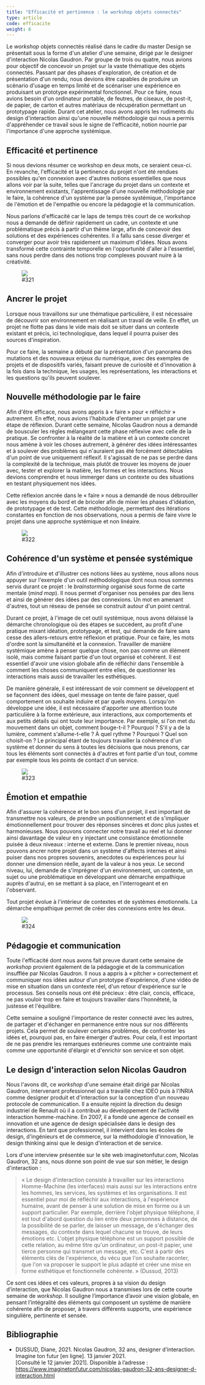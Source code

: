 ```yaml
---
title: "Efficacité et pertinence : le workshop objets connectés"
type: article
code: efficacite
weight: 6
---
```


Le *workshop* objets connectés réalisé dans le cadre du master Design se présentait sous la forme d'un atelier d'une semaine, dirigé par le designer d'interaction Nicolas Gaudron. Par groupe de trois ou quatre, nous avions pour objectif de concevoir un projet sur la vaste thématique des objets connectés. Passant par des phases d'exploration, de création et de présentation d'un rendu, nous devions être capables de produire un scénario d'usage en temps limité et de scénariser une expérience en produisant un prototype expérimental fonctionnel. Pour ce faire, nous avions besoin d'un ordinateur portable, de feutres, de ciseaux, de post-it, de papier, de carton et autres matériaux de récupération permettant un prototypage rapide. Durant cet atelier, nous avons appris les rudiments du design d'interaction ainsi qu'une nouvelle méthodologie qui nous a permis d'appréhender ce travail sous le signe de l'efficacité, notion nourrie par l'importance d'une approche systémique.

## Efficacité et pertinence

Si nous devions résumer ce workshop en deux mots, ce seraient ceux-ci. En revanche, l'efficacité et la pertinence du projet n'ont été rendues possibles qu'en connexion avec d'autres notions essentielles que nous allons voir par la suite, telles que l'ancrage du projet dans un contexte et environnement existants, l'apprentissage d'une nouvelle méthodologie par le faire, la cohérence d'un système par la pensée systémique, l'importance de l'émotion et de l'empathie ou encore la pédagogie et la communication.

Nous parlons d'efficacité car le laps de temps très court de ce workshop nous a demandé de définir rapidement un cadre, un contexte et une problématique précis à partir d'un thème large, afin de concevoir des solutions et des expériences cohérentes. Il a fallu sans cesse diverger et converger pour avoir très rapidement un maximum d'idées. Nous avons transformé cette contrainte temporelle en l'opportunité d'aller à l'essentiel, sans nous perdre dans des notions trop complexes pouvant nuire à la créativité.

<figure class="web">
<img src="/img/321.png" id="321" />
<figcaption>#321</figcaption>
</figure>

## Ancrer le projet

Lorsque nous travaillons sur une thématique particulière, il est nécessaire de découvrir son environnement en réalisant un travail de veille. En effet, un projet ne flotte pas dans le vide mais doit se situer dans un contexte existant et précis, ici technologique, dans lequel il pourra puiser des sources d'inspiration.

Pour ce faire, la semaine a débuté par la présentation d'un panorama des mutations et des nouveaux enjeux du numérique, avec des exemples de projets et de dispositifs variés, faisant preuve de curiosité et d'innovation à la fois dans la technique, les usages, les représentations, les interactions et les questions qu'ils peuvent soulever.

## Nouvelle méthodologie par le faire

Afin d'être efficace, nous avons appris à « faire » pour « réfléchir » autrement. En effet, nous avions l'habitude d'entamer un projet par une étape de réflexion. Durant cette semaine, Nicolas Gaudron nous a demandé de bousculer les règles mélangeant cette phase réflexive avec celle de la pratique. Se confronter à la réalité de la matière et à un contexte concret nous amène à voir les choses autrement, à générer des idées intéressantes et à soulever des problèmes qui n'auraient pas été forcément détectables d'un point de vue uniquement réflexif. Il s'agissait de ne pas se perdre dans la complexité de la technique, mais plutôt de trouver les moyens de jouer avec, tester et explorer la matière, les formes et les interactions. Nous devions comprendre et nous immerger dans un contexte ou des situations en testant physiquement nos idées.

Cette réflexion ancrée dans le « faire » nous a demandé de nous débrouiller avec les moyens du bord et de bricoler afin de mixer les phases d'idéation, de prototypage et de test. Cette méthodologie, permettant des itérations constantes en fonction de nos observations, nous a permis de faire vivre le projet dans une approche systémique et non linéaire.

<figure class="web">
<img src="/img/322.png" id="322" />
<figcaption>#322</figcaption>
</figure>

## Cohérence d'un système et pensée systémique

Afin d'introduire et d'illustrer ces notions liées au système, nous allons nous appuyer sur l'exemple d'un outil méthodologique dont nous nous sommes servis durant ce projet : le *brainstorming* organisé sous forme de carte mentale (*mind map*). Il nous permet d'organiser nos pensées par des liens et ainsi de générer des idées par des connexions. Un mot en amenant d'autres, tout un réseau de pensée se construit autour d'un point central.

Durant ce projet, à l'image de cet outil systémique, nous avons délaissé la démarche chronologique où des étapes se succèdent, au profit d'une pratique mixant idéation, prototypage, et test, qui demande de faire sans cesse des allers-retours entre réflexion et pratique. Pour ce faire, les mots d'ordre sont la simultanéité et la connexion. Travailler de manière systémique amène à penser quelque chose, non pas comme un élément isolé, mais comme faisant partie d'un tout organisé et cohérent. Il est essentiel d'avoir une vision globale afin de réfléchir dans l'ensemble à comment les choses communiquent entre elles, de questionner les interactions mais aussi de travailler les esthétiques.

De manière générale, il est intéressant de voir comment se développent et se façonnent des idées, quel message on tente de faire passer, quel comportement on souhaite induire et par quels moyens. Lorsqu'on développe une idée, il est nécessaire d'apporter une attention toute particulière à la forme extérieure, aux interactions, aux comportements et aux petits détails qui ont toute leur importance. Par exemple, si l'on met du mouvement dans un objet, comment bouge-t-il ? Pourquoi ? S'il y a de la lumière, comment s'allume-t-elle ? À quel rythme ? Pourquoi ? Quel son choisit-on ? Le principal étant de toujours travailler la cohérence d'un système et donner du sens à toutes les décisions que nous prenons, car tous les éléments sont connectés à d'autres et font partie d'un tout, comme par exemple tous les points de contact d'un service.

<figure class="web">
<img src="/img/323.png" id="323" />
<figcaption>#323</figcaption>
</figure>

## Émotion et empathie

Afin d'assurer la cohérence et le bon sens d'un projet, il est important de transmettre nos valeurs, de prendre un positionnement et de s'impliquer émotionnellement pour trouver des réponses sincères et donc plus justes et harmonieuses. Nous pouvons connecter notre travail au réel et lui donner ainsi davantage de valeur en y injectant une consistance émotionnelle puisée à deux niveaux : interne et externe. Dans le premier niveau, nous pouvons ancrer notre projet dans un système d'affects internes et ainsi puiser dans nos propres souvenirs, anecdotes ou expériences pour lui donner une dimension réelle, ayant de la valeur à nos yeux. Le second niveau, lui, demande de s'imprégner d'un environnement, un contexte, un sujet ou une problématique en développant une démarche empathique auprès d'autrui, en se mettant à sa place, en l'interrogeant et en l'observant.

Tout projet évolue à l'intérieur de contextes et de systèmes émotionnels. La démarche empathique permet de créer des connexions entre les deux.

<figure class="web">
<img src="/img/324.png" id="324" />
<figcaption>#324</figcaption>
</figure>

## Pédagogie et communication

Toute l'efficacité dont nous avons fait preuve durant cette semaine de *workshop* provient également de la pédagogie et de la communication insufflée par Nicolas Gaudron. Il nous a appris à « pitcher » correctement et communiquer nos idées autour d'un prototype d'expérience, d'une vidéo de mise en situation dans un contexte réel, d'un retour d'expérience sur le processus. Ses conseils nous ont été précieux : être clair, concis, efficace, ne pas vouloir trop en faire et toujours travailler dans l'honnêteté, la justesse et l'équilibre.

Cette semaine a souligné l'importance de rester connecté avec les autres, de partager et d'échanger en permanence entre nous sur nos différents projets. Cela permet de soulever certains problèmes, de confronter les idées et, pourquoi pas, en faire émerger d'autres. Pour cela, il est important de ne pas prendre les remarques extérieures comme une contrainte mais comme une opportunité d'élargir et d'enrichir son service et son objet.

## Le design d'interaction selon Nicolas Gaudron

Nous l'avons dit, ce *workshop* d'une semaine était dirigé par Nicolas Gaudron, intervenant professionnel qui a travaillé chez IDEO puis à l'INRIA comme designer produit et d'interaction sur la conception d'un nouveau protocole de communication. Il a ensuite rejoint la direction du design industriel de Renault où il a contribué au développement de l'activité interaction homme-machine. En 2007, il a fondé une agence de conseil en innovation et une agence de design spécialisée dans le design des interactions. En tant que professionnel, il intervient dans les écoles de design, d'ingénieurs et de commerce, sur la méthodologie d'innovation, le design thinking ainsi que le design d'interaction et de service.

Lors d'une interview présentée sur le site web imaginetonfutur.com, Nicolas Gaudron, 32 ans, nous donne son point de vue sur son métier, le design d'interaction :

> « Le design d'interaction consiste à travailler sur les interactions Homme-Machine (les interfaces) mais aussi sur les interactions entre les hommes, les services, les systèmes et les organisations. Il est essentiel pour moi de réfléchir aux interactions, à l'expérience humaine, avant de penser à une solution de mise en forme ou à un support particulier. Par exemple, derrière l'objet physique téléphone, il est tout d'abord question du lien entre deux personnes à distance, de la possibilité de se parler, de laisser un message, de s'échanger des messages, du contexte dans lequel chacune se trouve, de leurs émotions etc. L'objet physique téléphone est un support possible de cette relation, au même titre qu'un ordinateur, un post-it papier, une tierce personne qui transmet un message, etc. C'est à partir des éléments clés de l'expérience, du vécu que l'on souhaite raconter, que l'on va proposer le support le plus adapté et créer une mise en forme esthétique et fonctionnelle cohérente. » (Dussud, 2013)

Ce sont ces idées et ces valeurs, propres à sa vision du design d’interaction, que Nicolas Gaudron nous a transmises lors de cette courte semaine de *workshop*. Il souligne l’importance d’avoir une vision globale, en pensant l’intégralité des éléments qui composent un système de manière cohérente afin de proposer, à travers différents supports, une expérience singulière, pertinente et sensée.

## Bibliographie

- DUSSUD, Diane, 2021. Nicolas Gaudron, 32 ans, designer d’interaction. Imagine ton futur [en ligne]. 13 janvier 2021. [Consulté le 12 janvier 2021]. Disponible à l’adresse : https://www.imaginetonfutur.com/nicolas-gaudron-32-ans-designer-d-interaction.html
